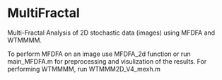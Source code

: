 # MultiFractal
Multi-Fractal Analysis of 2D stochastic data (images) using MFDFA and WTMMMM.

To perform MFDFA on an image use MFDFA_2d function or run main_MFDFA.m for preprocessing and visulization of the results. For performing WTMMMM, run WTMMM2D_V4_mexh.m 
